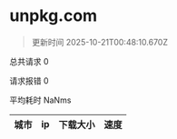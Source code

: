 
  # unpkg.com

  > 更新时间 2025-10-21T00:48:10.670Z
  
  总共请求 0

  请求报错 0

  平均耗时 NaNms

|城市|ip|下载大小|速度|
|-----|----------|---|---|

  